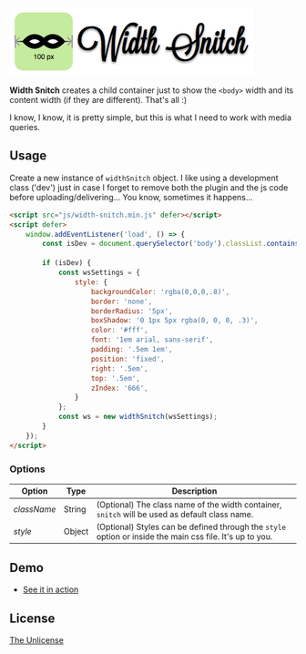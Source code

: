 ![Width Snitch logo](./assets/img/width-snitch-icon.png)

**Width Snitch** creates a child container just to show the `<body>` width and its content width (if they are different). That's all :)

I know, I know, it is pretty simple, but this is what I need to work with media queries.


## Usage

Create a new instance of `widthSnitch` object.
I like using a development class ('dev') just in case I forget to remove both the plugin and the js code before uploading/delivering… You know, sometimes it happens…

```html
<script src="js/width-snitch.min.js" defer></script>
<script defer>
	window.addEventListener('load', () => {
		const isDev = document.querySelector('body').classList.contains('dev');

		if (isDev) {
			const wsSettings = {
				style: {
					backgroundColor: 'rgba(0,0,0,.8)',
					border: 'none',
					borderRadius: '5px',
					boxShadow: '0 1px 5px rgba(0, 0, 0, .3)',
					color: '#fff',
					font: '1em arial, sans-serif',
					padding: '.5em 1em',
					position: 'fixed',
					right: '.5em',
					top: '.5em',
					zIndex: '666',
				}
			};
			const ws = new widthSnitch(wsSettings);
		}
	});
</script>
```

### Options

| Option | Type | Description   |
| ------ | ---- | ------------- |
| *className* | String | (Optional) The class name of the width container, `snitch` will be used as default class name. |
| *style* | Object | (Optional) Styles can be defined through the `style` option or inside the main css file. It's up to you. |

## Demo

* [See it in action](https://oneeyedman.github.io/Width-Snitch/)


## License
[The Unlicense](LICENSE.txt)
